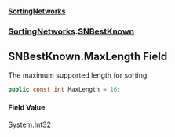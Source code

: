 #### [SortingNetworks](./index.md 'index')
### [SortingNetworks](./SortingNetworks.md 'SortingNetworks').[SNBestKnown](./SortingNetworks-SNBestKnown.md 'SortingNetworks.SNBestKnown')
## SNBestKnown.MaxLength Field
The maximum supported length for sorting.  
```csharp
public const int MaxLength = 16;
```
#### Field Value
[System.Int32](https://docs.microsoft.com/en-us/dotnet/api/System.Int32 'System.Int32')  
